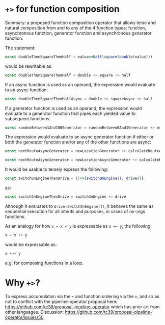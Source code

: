# `+>` for function composition

Summary: a proposed function composition operator that allows terse and natural composition from and to any of the 4 function types: function, asynchronous function, generator function and asynchronous generator function.

The statement:

```javascript
const doubleThenSquareThenHalf = value=>half(square(double(value)))
```

would be rewritable as:

```javascript
const doubleThenSquareThenHalf = double +> square +> half
```

If an async function is used as an operand, the expression would evaluate to an async function:

```javascript
const doubleThenSquareThenHalfAsync = double +> squareAsync +> half
```

If a generator function is used as an operand, the expression would evaluate to a generator function that pipes each yielded value to subsequent functions:

```javascript
const randomBetween1And100Generator = randomBetween0And1Generator +> multiplyBy100
```

The expression would evaluate to an async generator function if either or both the generator function and/or any of the other functions are async:

```javascript
const nextRouteAsyncGenerator = newLocationGenerator +> calculateRouteAsync //sync generator, async function
```

```javascript
const nextRouteAsyncGenerator = newLocationAsyncGenerator +> calculateRoute //async generator, sync function
```

It would be usable to tersely express the following:

```javascript
const switchOnEngineThenDrive = ()=>{switchOnEngine(); drive()}
```

as:

```javascript
const switchOnEngineThenDrive = switchOnEngine +> drive
```

Although it evaluates to `drive(switchOnEngine())`, it behaves the same as sequential execution for all intents and purposes, in cases of no-args functions.

As an analogy for how `x = x + y` is expressable as `x += y`, the following:

```javascript
x = x +> y
```

would be expressable as:

```javascript
x +>= y
```

e.g. for composing functions in a loop.

# Why `+>`?

To express accumulation via the `+` and function ordering via the `>`, and so as not to conflict with the pipeline-operator proposal here: https://github.com/tc39/proposal-pipeline-operator which has prior art from other languages. Discussion: https://github.com/tc39/proposal-pipeline-operator/issues/50
